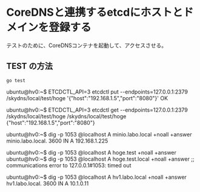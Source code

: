# CoreDNSと連携するetcdにホストとドメインを登録する


テストのために、CoreDNSコンテナを起動して、アクセスさせる。


## TEST の方法

```
go test
```






ubuntu@hv0:~$ ETCDCTL_API=3 etcdctl put --endpoints=127.0.0.1:2379 /skydns/local/test/hoge '{"host":"192.168.1.5","port":"8080"}'
OK

ubuntu@hv0:~$ ETCDCTL_API=3 etcdctl get --endpoints=127.0.0.1:2379 /skydns/local/test/hoge
/skydns/local/test/hoge
{"host":"192.168.1.5","port":"8080"}


ubuntu@hv0:~$ dig -p 1053 @localhost A minio.labo.local +noall +answer
minio.labo.local.	3600	IN	A	192.168.1.225

ubuntu@hv0:~$ dig -p 1053 @localhost A hoge.test +noall +answer
ubuntu@hv0:~$ dig -p 1053 @localhost A hoge.test.local +noall +answer
;; communications error to 127.0.0.1#1053: timed out

ubuntu@hv0:~$ dig -p 1053 @localhost A hv1.labo.local +noall +answer
hv1.labo.local.		3600	IN	A	10.1.0.11